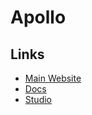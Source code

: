 # Apollo

<!--
https://app.pluralsight.com/paths/skills/building-graphql-apis-with-apollo
-->

## Links

- [Main Website](https://apollographql.com)
- [Docs](https://apollographql.com/docs/)
- [Studio](https://studio.apollographql.com)

<!-- ## CLI

### Commands

```sh
npx apollo -h
```

### Usage

```sh
#
npx apollo client

#
npx apollo plugins
``` -->
